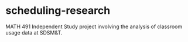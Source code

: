 # scheduling-research
MATH 491 Independent Study project involving the analysis of classroom usage data at SDSM&amp;T.
